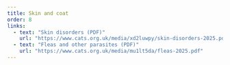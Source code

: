 ```yaml
---
title: Skin and coat
order: 8
links:
  - text: "Skin disorders (PDF)"
    url: "https://www.cats.org.uk/media/xd2luwpy/skin-disorders-2025.pdf"
  - text: "Fleas and other parasites (PDF)"
    url: "https://www.cats.org.uk/media/mu1lt5da/fleas-2025.pdf"
---
```

